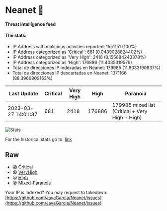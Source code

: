 # Neanet :hocho:
#### Threat intelligence feed
#### The stats:

- IP Address with malicious activities reported: 1551151 (100%)
- IP Address categorized as 'Critical':  681 (0.0439028824402%)
- IP Address categorized as 'Very High':  2418 (0.155884243378%)
- IP Address categorized as 'High':  176886 (11.4035319579)
- Total de direcciones IP indexadas en Neanet:  179985 (11.6033190837%)
- Total de direcciones IP descartadas en Neanet:  1371166 (88.3966809163%)

| Last Update | Critical | Very High | High | Paranoia |
| --- | --- | --- | --- | --- |
| 2023-03-27 14:01:37 | 681 | 2418 | 176886 | 179985 mixed list (Critical + Very High + High)|

![Stats](https://docs.google.com/spreadsheets/d/e/2PACX-1vSnaNMIXVabIpDJjufMlzH7poXnshF3mgd8Is1g9ytUEzVsP5my4Trn8f-xkoLLQ38xpL3HtmUexLo6/pubchart?oid=501124687&format=image)

For the historical stats go to: [link](/stats.csv)
## Raw
- :scream: [Critical](https://raw.githubusercontent.com/JavaGarcia/Neanet/master/blacklists/neanet_critical.txt)
- :fearful: [VeryHigh](https://raw.githubusercontent.com/JavaGarcia/Neanet/master/blacklists/neanet_veryHigh.txtt)
- :frowning: [High](https://raw.githubusercontent.com/JavaGarcia/Neanet/master/blacklists/neanet_high.txt)
- :dizzy_face: [Mixed-Paranoia](https://raw.githubusercontent.com/JavaGarcia/Neanet/master/blacklists/neanet_all.txt)


Your IP is indexed? You may request to takedown. [https://github.com/JavaGarcia/Neanet/issues](https://github.com/JavaGarcia/Neanet/issues)

















































































































































































































































































































































































































































































































































































































































































































































































































































































































































































































































































































































































































































































































































































































































































































































































































































































































































































































































































































































































































































































































































































































































































































































































































































































































































































































































































































































































































































































































































































































































































































































































































































































































































































































































































































































































































































































































































































































































































































































































































































































































































































































































































































































































































































































































































































































































































































































































































































































































































































































































































































































































































































































































































































































































































































































































































































































































































































































































































































































































































































































































































































































































































































































































































































































































































































































































































































































































































































































































































































































































































































































































































































































































































































































































































































































































































































































































































































































































































































































































































































































































































































































































































































































































































































































































































































































































































































































































































































































































































































































































































































































































































































































































































































































































































































































































































































































































































































































































































































































































































































































































































































































































































































































































